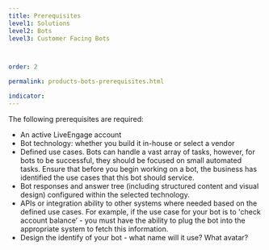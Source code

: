 ```yaml
---
title: Prerequisites
level1: Solutions
level2: Bots
level3: Customer Facing Bots



order: 2

permalink: products-bots-prerequisites.html

indicator:
---
```


The following prerequisites are required:

* An active LiveEngage account
* Bot technology: whether you build it in-house or select a vendor
* Defined use cases.  Bots can handle a vast array of tasks, however, for bots to be successful, they should be focused on small automated tasks.  Ensure that before you begin working on a bot, the business has identified the use cases that this bot should service.
* Bot responses and answer tree (including structured content and visual design) configured within the selected technology. 
* APIs or integration ability to other systems where needed based on the defined use cases.  For example, if the use case for your bot is to 'check account balance’ - you must have the ability to plug the bot into the appropriate system to fetch this information. 
* Design the identify of your bot - what name will it use? What avatar?

